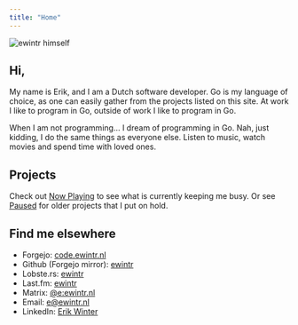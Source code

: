 ```yaml
---
title: "Home"
---
```

![ewintr himself](/image/portrait.svg)

## Hi, 

My name is Erik, and I am a Dutch software developer. Go is my language of choice, as one can easily gather from the projects listed on this site. At work I like to program in Go, outside of work I like to program in Go. 

When I am not programming... I dream of programming in Go. Nah, just kidding, I do the same things as everyone else. Listen to music, watch movies and spend time with loved ones.

## Projects

Check out [Now Playing](/now-playing) to see what is currently keeping me busy. Or see [Paused](/paused) for older projects that I put on hold. 

## Find me elsewhere

* Forgejo: [code.ewintr.nl](https://code.ewintr.nl)
* Github (Forgejo mirror): [ewintr](https://github.com/ewintr)
* Lobste.rs: [ewintr](https://lobste.rs/u/ewintr)
* Last.fm: [ewintr](https://www.last.fm/user/ewintr)
* Matrix: [@e:ewintr.nl](https://matrix.to/#/@e:ewintr.nl)
* Email: [e@ewintr.nl](mailto:e@ewintr.nl)
* LinkedIn: [Erik Winter](https://www.linkedin.com/in/erik-winter-5767a923b/)